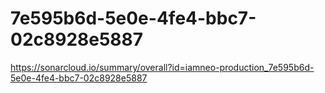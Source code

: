 # 7e595b6d-5e0e-4fe4-bbc7-02c8928e5887
https://sonarcloud.io/summary/overall?id=iamneo-production_7e595b6d-5e0e-4fe4-bbc7-02c8928e5887
